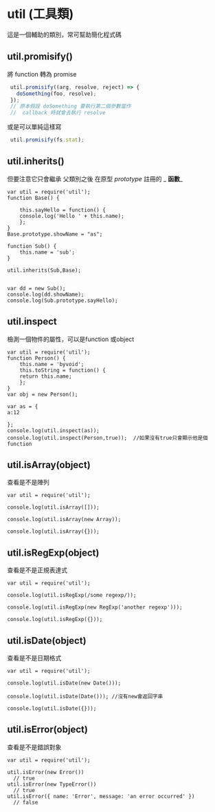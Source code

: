 # util (工具類)

這是一個輔助的類別，常可幫助簡化程式碼

## util.promisify()

將 function 轉為 promise

```javascript
 util.promisify((arg, resolve, reject) => {
   doSomething(foo, resolve);
 });
 // 原本假設 doSomething 要執行第二個參數當作 
 //  callback 時就會去執行 resolve
```

或是可以單純這樣寫

```javascript
 util.promisify(fs.stat);
```

## util.inherits()

但要注意它只會繼承 父類別之後 在原型 _prototype_ 註冊的 _ **函數**_

```
var util = require('util'); 
function Base() { 

    this.sayHello = function() { 
    console.log('Hello ' + this.name); 
    }; 
} 
Base.prototype.showName = "as";

function Sub() { 
    this.name = 'sub'; 
} 

util.inherits(Sub,Base); 


var dd = new Sub();
console.log(dd.showName);
console.log(Sub.prototype.sayHello);
```

## util.inspect

檢測一個物件的屬性，可以是function 或object

```
var util = require('util'); 
function Person() { 
    this.name = 'byvoid'; 
    this.toString = function() { 
    return this.name; 
    }; 
} 
var obj = new Person(); 

var as = {
a:12

};
console.log(util.inspect(as));
console.log(util.inspect(Person,true));  //如果沒有true只會顯示他是個function
```



## util.isArray(object)

查看是不是陣列

```
var util = require('util');

console.log(util.isArray([]));

console.log(util.isArray(new Array));

console.log(util.isArray({}));
```



## util.isRegExp(object)

查看是不是正規表達式

```
var util = require('util');

console.log(util.isRegExp(/some regexp/));

console.log(util.isRegExp(new RegExp('another regexp')));

console.log(util.isRegExp({}));
```



## util.isDate(object)

查看是不是日期格式

```
var util = require('util');

console.log(util.isDate(new Date()));

console.log(util.isDate(Date())); //沒有new會返回字串

console.log(util.isDate({}));
```



## util.isError(object)

查看是不是錯誤對象

```
var util = require('util');

util.isError(new Error())
  // true
util.isError(new TypeError())
  // true
util.isError({ name: 'Error', message: 'an error occurred' })
  // false
```
